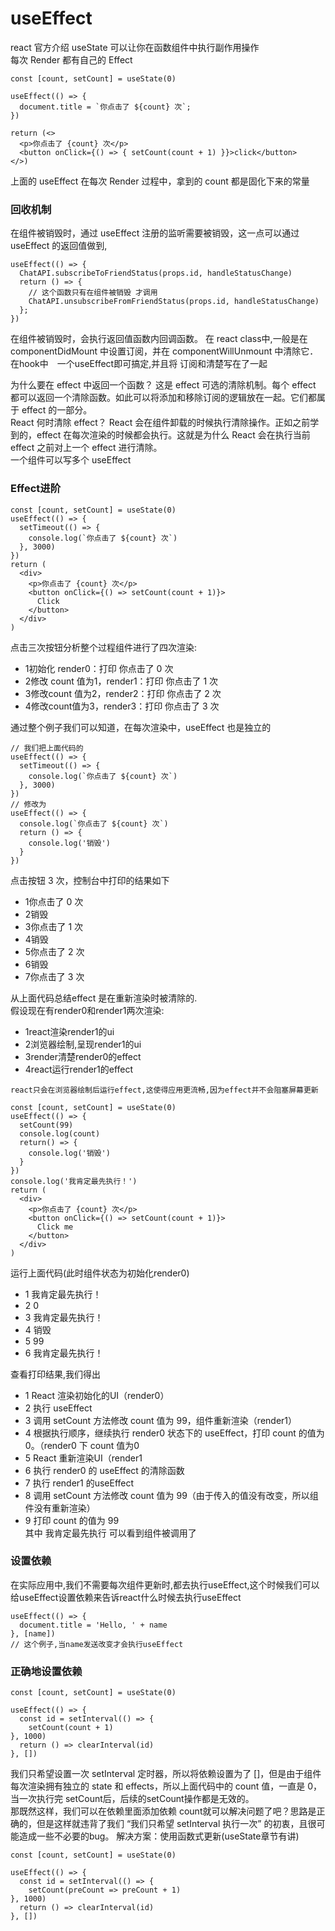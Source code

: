 # useEffect

react 官方介绍 useState 可以让你在函数组件中执行副作用操作  
每次 Render 都有自己的 Effect

```
const [count, setCount] = useState(0)

useEffect(() => {
  document.title = `你点击了 ${count} 次`;
})

return (<>
  <p>你点击了 {count} 次</p>
  <button onClick={() => { setCount(count + 1) }}>click</button>
</>)

```
上面的 useEffect 在每次 Render 过程中，拿到的 count 都是固化下来的常量

### 回收机制

在组件被销毁时，通过 useEffect 注册的监听需要被销毁，这一点可以通过 useEffect 的返回值做到,

```
useEffect(() => {
  ChatAPI.subscribeToFriendStatus(props.id, handleStatusChange)
  return () => {
    // 这个函数只有在组件被销毁 才调用
    ChatAPI.unsubscribeFromFriendStatus(props.id, handleStatusChange)
  };
})
```
在组件被销毁时，会执行返回值函数内回调函数。
在 react class中,一般是在 componentDidMount 中设置订阅，并在 componentWillUnmount 中清除它．在hook中　一个useEffect即可搞定,并且将 订阅和清楚写在了一起   

为什么要在 effect 中返回一个函数？ 这是 effect 可选的清除机制。每个 effect 都可以返回一个清除函数。如此可以将添加和移除订阅的逻辑放在一起。它们都属于 effect 的一部分。  
React 何时清除 effect？ React 会在组件卸载的时候执行清除操作。正如之前学到的，effect 在每次渲染的时候都会执行。这就是为什么 React 会在执行当前 effect 之前对上一个 effect 进行清除。   
一个组件可以写多个 useEffect  

   

### Effect进阶
```
const [count, setCount] = useState(0)
useEffect(() => {
  setTimeout(() => {
    console.log(`你点击了 ${count} 次`)
  }, 3000)
})
return (
  <div>
    <p>你点击了 {count} 次</p>
    <button onClick={() => setCount(count + 1)}>
      Click
    </button>
  </div>
)
```
点击三次按钮分析整个过程组件进行了四次渲染:
* 1初始化 render0：打印 你点击了 0 次
* 2修改 count 值为1，render1：打印 你点击了 1 次
* 3修改count 值为2，render2：打印 你点击了 2 次
* 4修改count值为3，render3：打印 你点击了 3 次   

通过整个例子我们可以知道，在每次渲染中，useEffect 也是独立的   
```
// 我们把上面代码的
useEffect(() => {
  setTimeout(() => {
    console.log(`你点击了 ${count} 次`)
  }, 3000)
})
// 修改为
useEffect(() => {
  console.log(`你点击了 ${count} 次`)
  return () => {
    console.log('销毁')
  }
})
```
点击按钮 3 次，控制台中打印的结果如下

* 1你点击了 0 次
* 2销毁
* 3你点击了 1 次
* 4销毁
* 5你点击了 2 次
* 6销毁
* 7你点击了 3 次   


从上面代码总结effect 是在重新渲染时被清除的.   
假设现在有render0和render1两次渲染:
* 1react渲染render1的ui
* 2浏览器绘制,呈现render1的ui
* 3render清楚render0的effect
* 4react运行render1的effect   

`react只会在浏览器绘制后运行effect,这使得应用更流畅,因为effect并不会阻塞屏幕更新`   
```
const [count, setCount] = useState(0)
useEffect(() => {
  setCount(99)
  console.log(count)
  return() => {
    console.log('销毁')
  }
})
console.log('我肯定最先执行！')
return (
  <div>
    <p>你点击了 {count} 次</p>
    <button onClick={() => setCount(count + 1)}>
      Click me
    </button>
  </div>
)

```   
运行上面代码(此时组件状态为初始化render0)

* 1 我肯定最先执行！
* 2 0
* 3 我肯定最先执行！
* 4 销毁
* 5 99
* 6 我肯定最先执行！   

查看打印结果,我们得出
* 1 React 渲染初始化的UI（render0）
* 2 执行 useEffect
* 3 调用 setCount 方法修改 count 值为 99，组件重新渲染（render1）
* 4 根据执行顺序，继续执行 render0 状态下的 useEffect，打印 count 的值为 0。（render0 下 count 值为0
* 5 React 重新渲染UI（render1
* 6 执行 render0 的 useEffect 的清除函数
* 7 执行 render1 的useEffect
* 8 调用 setCount 方法修改 count 值为 99（由于传入的值没有改变，所以组件没有重新渲染）
* 9 打印 count 的值为 99   
其中 我肯定最先执行 可以看到组件被调用了

### 设置依赖
在实际应用中,我们不需要每次组件更新时,都去执行useEffect,这个时候我们可以给useEffect设置依赖来告诉react什么时候去执行useEffect   
```
useEffect(() => {
  document.title = 'Hello, ' + name
}, [name])
// 这个例子,当name发送改变才会执行useEffect
```

### 正确地设置依赖
```
const [count, setCount] = useState(0)

useEffect(() => {
  const id = setInterval(() => {
    setCount(count + 1)
}, 1000)
  return () => clearInterval(id)
}, [])
```
我们只希望设置一次 setInterval 定时器，所以将依赖设置为了 []，但是由于组件每次渲染拥有独立的 state 和 effects，所以上面代码中的 count 值，一直是 0，当一次执行完 setCount后，后续的setCount操作都是无效的。   
那既然这样，我们可以在依赖里面添加依赖 count就可以解决问题了吧？思路是正确的，但是这样就违背了我们 “我们只希望 setInterval 执行一次” 的初衷，且很可能造成一些不必要的bug。
解决方案：使用函数式更新(useState章节有讲)
```
const [count, setCount] = useState(0)

useEffect(() => {
  const id = setInterval(() => {
    setCount(preCount => preCount + 1)
}, 1000)
  return () => clearInterval(id)
}, [])
```